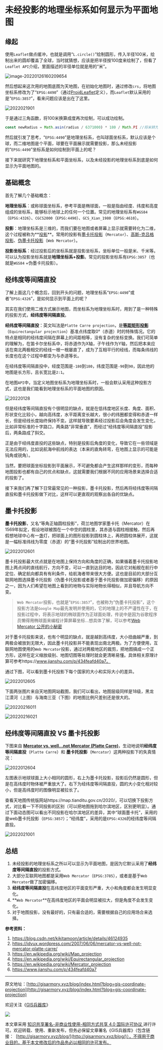 # 未经投影的地理坐标系如何显示为平面地图



## 缘起

使用`Leaflet`做点缓冲，也就是调用“`L.circle()`”绘制圆形，传入半径100米，绘制出来的圆却覆盖了全球，当时就猜想，应该是把半径按100度来绘制了，但看了`Leaflet API`介绍，里面描述的半径单位就是用的“米”。

![image-20220126160209654](https://blogimage.gisarmory.xyz/image-20220126160209654.png?imageView2/0/interlace/1/q/75|watermark/2/text/R0lT5YW15Zmo5bqT/font/5b6u6L2v6ZuF6buR/fontsize/1000/fill/IzgzODM4Mw==/dissolve/80/gravity/SouthEast/dx/10/dy/10|imageslim)

然后想起来这次用的地图底图为天地图，在初始化地图时，通过修改`crs`，将地图坐标系修改为了“`EPSG:4490`”（通过[Proj4Leaflet](https://github.com/kartena/Proj4Leaflet)定义），而`Leaflet`默认采用的是“`EPSG:3857`”，看来问题应该是出在了这里。

![2022021901](https://blogimage.gisarmory.xyz/2022021901.png?imageView2/0/interlace/1/q/75|watermark/2/text/R0lT5YW15Zmo5bqT/font/5b6u6L2v6ZuF6buR/fontsize/1000/fill/IzgzODM4Mw==/dissolve/80/gravity/SouthEast/dx/10/dy/10|imageslim)

于是通过三角函数，将100米换算成度再次绘制，可以成功绘制。

```js
const newRadius = Math.asin(radius / 6371000) * 180 / Math.PI //将米转为度，6371000为地球赤道半径
```

然后就引发了思考，“`EPSG:4490`”是地理坐标系，也叫球面坐标系，默认应该是个球，而二维地图是个平面，球要在平面展示就需要投影，那么未经投影的“`EPSG:4490`”坐标系是如何绘制到平面上的呢？

接下来就研究下地理坐标系和平面坐标系，以及未经投影的地理坐标系到底是如何显示为平面地图的。

 

## 基础概念

首先了解几个基础概念：

**地理坐标系**：或称球面坐标系，参考平面是椭球面，一般是指由经度、纬度和高度组成的坐标系，能够标示地球上的任何一个位置。常见的地理坐标系有`WGS84`（`EPSG:4326`）、`CGCS2000`（`EPSG:4490`）、`GCS_Xian_1980`（`EPSG:4610`）。

**投影**：地理坐标系是三维的，而我们要在地图或者屏幕上显示就需要转化为二维，这个过程被称为**[投影](https://en.wikipedia.org/wiki/Map_projection)**。常用的投影有[墨卡托投影](https://en.wikipedia.org/wiki/Mercator_projection)（`Mercator`）、[高斯-克吕格投影](https://en.wikipedia.org/wiki/Transverse_Mercator_projection)、[伪墨卡托投影](https://en.wikipedia.org/wiki/Web_Mercator_projection)（`Web Mercator`）。

**投影坐标系**：经过投影后的坐标系就是投影坐标系，坐标单位一般是米、千米等。可以认为投影坐标系就是**地理坐标系+投影**。常见的投影坐标系有`EPSG:3857`（也就是`WGS84` +伪墨卡托投影）。

## 经纬度等间隔直投

了解上面这几个概念后，回到开头的问题，地理坐标系“`EPSG:4490`”或者“`EPSG:4326`”，是如何显示到平面上的呢？

其实在我们使用二维方式展示地图，而坐标系为地理坐标系时，用到了是一种特殊的投影方式，**经纬度等间隔直投**。

**经纬度等间隔直投**：英文叫法是`Platte Carre projection`，是[**等距矩形投影**](https://en.wikipedia.org/wiki/Equirectangular_projection)（`Equirectangular projection`）基准点纬度取0°（赤道）时的特殊情况。它的特点是相同的经纬度间隔在屏幕上的间距相等，没有复杂的坐标变换。我们可简单的理解为，在笛卡尔坐标系中，将赤道作为X轴，子午线作为Y轴，然后把本来应该在南北两极相交的经线一根一根屡直了，成为了互相平行的经线，而每条纬线的长度也在这个过程中都变为与赤道等长。

在经纬度等间隔直投中，经度范围是`-180`到`180`，纬度范围是`-90`到`90`，因此他的地图是长方形，且长宽比是`2:1`。

在地图`API`中，当定义地图坐标系为地理坐标系时，一般会默认采用这种投影方式，这也是我们能看到地理坐标系的平面地图的原因。

![20220128](https://blogimage.gisarmory.xyz/20220128.jpg?imageView2/0/interlace/1/q/75|watermark/2/text/R0lT5YW15Zmo5bqT/font/5b6u6L2v6ZuF6buR/fontsize/1000/fill/IzgzODM4Mw==/dissolve/80/gravity/SouthEast/dx/10/dy/10|imageslim)



但是经纬度等间隔直投有个很明显的缺点，就是在低纬度地区长度、角度、面积、形状变化比较小，越向高纬度，水平距离变长越大，很小的纬圈都变得和赤道一样长，但是经线长度始终保持不变。这样就导致要素经过投影后会角度会发生变化，比如非常标准的十字路口，两条路“非常垂直”，而经过“经纬度等间隔直投”投影后，两条路成了斜交。

正是由于经纬度直投的这些缺点，特别是投影后角度的变化，导致它在一些领域是无法应用的，比如说航海中航线的表达（本来的直角转弯，在地图上显示的可能是钝角或锐角）。

当然，要把球面坐标投影到平面展示，不可避免都会产生这样那样的变形，而每种地图投影也都有自己的优点和缺点，这就需要我们根据不同的应用场景来选择合适的投影了。

接下来我们再了解下日常最常见的一种投影，墨卡托投影，然后再将经纬度等间隔直投和墨卡托投影做下对比，这样可以更直观的观察出各自的优缺点。

## 墨卡托投影

**墨卡托投影**，又名“等角正轴圆柱投影”，荷兰地图学家墨卡托（Mercator）在1569年拟定，假设地球被围在一个中空的圆柱里，其赤道与圆柱相接触，然后再假想地球中心有一盏灯，把球面上的图形投影到圆柱体上，再把圆柱体展开，这就是一幅标准纬线为零度（赤道）的“墨卡托投影”绘制出的世界地图。



![2022012601](https://blogimage.gisarmory.xyz/2022012601.jpg?imageView2/0/interlace/1/q/75|watermark/2/text/R0lT5YW15Zmo5bqT/font/5b6u6L2v6ZuF6buR/fontsize/1000/fill/IzgzODM4Mw==/dissolve/80/gravity/SouthEast/dx/10/dy/10|imageslim)

墨卡托投影最大优点就是在地图上保持方向和角度的正确，如果循着墨卡托投影地图上两点间的直线航行，方向不变，可以一直到达目的地，因此它对船舰在航行中定位、确定航向都具有有利条件，给航海者带来很大方便。这也是目前的大部分互联网地图选择墨卡托投影（伪墨卡托投影或者基于墨卡托投影做加密偏移）的原因之一，因为人们希望在地图上看到的地物与实际地物长得相似，并且导航方向不变。

> `Web Mercator`投影，也就是“`EPSG:3857`”，也被称为“伪墨卡托投影”，这个投影方法是`Google Map`最先发明并使用的，它的地理上的不严谨性在于，在投影过程中，将表示地球的椭球面作为正球面处理，传说中是因为谷歌程序员懒得用椭球面来编程计算屏幕坐标...想具体了解，可以参考[Web Mercator 公开的小秘密](https://blog.csdn.net/kikitamoon/article/details/46124935)

对于墨卡托投影来说，也有个明显的缺点，就是越到高纬度，大小扭曲越严重，到两极会被放到无限大，因此墨卡托投影并不能表现出南北两极。为了方便使用，互联网地图使用的`Web Mercator`投影，通过对两极地区的裁剪，把地图搞成一个正方形，这样在定义缩放级别、地图切图等处理时就会更清晰易懂。具体相关原理计算可参考https://www.jianshu.com/p/434feafd40a7。

通过下图，可以看到墨卡托投影下每个国家的大小和实际大小的差异。

![2022012605](https://blogimage.gisarmory.xyz/2022012605.gif?imageView2/0/interlace/1/q/75|watermark/2/text/R0lT5YW15Zmo5bqT/font/5b6u6L2v6ZuF6buR/fontsize/1000/fill/IzgzODM4Mw==/dissolve/80/gravity/SouthEast/dx/10/dy/10|imageslim)

下面两张图片来自天地图网站截图，我们可以看出，地图层级同样是18级，黑龙江漠河（上图）与海南三亚（下图）的地图比例尺差别还是很大的。

![20220216011](https://blogimage.gisarmory.xyz/20220216011.png?imageView2/0/interlace/1/q/75|watermark/2/text/R0lT5YW15Zmo5bqT/font/5b6u6L2v6ZuF6buR/fontsize/1000/fill/IzgzODM4Mw==/dissolve/80/gravity/SouthEast/dx/10/dy/10|imageslim)

![20220216021](https://blogimage.gisarmory.xyz/20220216021.png?imageView2/0/interlace/1/q/75|watermark/2/text/R0lT5YW15Zmo5bqT/font/5b6u6L2v6ZuF6buR/fontsize/1000/fill/IzgzODM4Mw==/dissolve/80/gravity/SouthEast/dx/10/dy/10|imageslim)



## 经纬度等间隔直投 VS 墨卡托投影

下图来自 [**Mercator vs. well…not Mercator (Platte Carre)**](https://idvux.wordpress.com/2007/06/06/mercator-vs-well-not-mercator-platte-carre/)，生动地说明**经纬度等间隔直投**（`Platte Carre`）和 **墨卡托投影**（`Mercator`）这两种投影下的失真情况：

![2022012604](https://blogimage.gisarmory.xyz/2022012604.png?imageView2/0/interlace/1/q/75|watermark/2/text/R0lT5YW15Zmo5bqT/font/5b6u6L2v6ZuF6buR/fontsize/1000/fill/IzgzODM4Mw==/dissolve/80/gravity/SouthEast/dx/10/dy/10|imageslim)

左图表示地球球面上大小相同的圆形，右上为墨卡托投影，投影后仍然是圆形，但是在高纬度时物体被严重放大了。右下为经纬度等间隔直投，圆的大小变化相对较小，但是高纬度时的图像明显被拉长了。

查看天地图传统版网站https://map.tianditu.gov.cn/2020/，可以切换下投影方式，对比看一下不同投影的区别（可以把地图拖到哈尔滨地区，区别更明显）。通过下面动态图可以看出不同投影在哈尔滨地区的差异，其中“球面墨卡托”，采用的是web墨卡托投影（`EPSG:3857`）；“经纬度”，采用的是`EPSG:4326`的经纬度等间隔直投。

![2022021001](https://blogimage.gisarmory.xyz/2022021001.gif?imageView2/0/interlace/1/q/75|watermark/2/text/R0lT5YW15Zmo5bqT/font/5b6u6L2v6ZuF6buR/fontsize/1000/fill/IzgzODM4Mw==/dissolve/80/gravity/SouthEast/dx/10/dy/10|imageslim)



## 总结

1. 未经投影的地理坐标系之所以可以显示为平面地图，是因为它默认采用了**经纬度等间隔直投**的投影方式。
2. 大部分互联网地图都是采用`Web Mercator`（`EPSG:3785`），或者是基于`Web Mercator`做了加密偏移。
3. **经纬度等间隔直投**在高纬度地区的平面变形严重，大小和角度都会发生明显变化。
4. **`Web Mercator`**在高纬度地区的平面会明显被拉大，但是角度不会发生变化。
5. 对于地图投影，没有最好的，只有最合适的，需要根据自己的应用场合来选择。



**参考资料：**

1. https://blog.csdn.net/kikitamoon/article/details/46124935
2. https://idvux.wordpress.com/2007/06/06/mercator-vs-well-not-mercator-platte-carre/
3. https://en.wikipedia.org/wiki/Map_projection
4. https://en.wikipedia.org/wiki/Equirectangular_projection
5. https://en.wikipedia.org/wiki/Mercator_projection
6. https://www.jianshu.com/p/434feafd40a7



* * *

原文地址：[http://gisarmory.xyz/blog/index.html?blog=gis-coordinate-projection](http://gisarmory.xyz/blog/index.html?blog=gis-coordinate-projection)

欢迎关注《[GIS兵器库](http://gisarmory.xyz/blog/index.html?blog=wechat)》

![](http://blogimage.gisarmory.xyz/20200923063756.png)

本文章采用 [知识共享署名-非商业性使用-相同方式共享 4.0 国际许可协议 ](https://creativecommons.org/licenses/by-nc-sa/4.0/deed.zh)进行许可。欢迎转载、使用、重新发布，但务必保留文章署名《GIS兵器库》（包含链接：  [http://gisarmory.xyz/blog/](http://gisarmory.xyz/blog/)），不得用于商业目的，基于本文修改后的作品务必以相同的许可发布。





